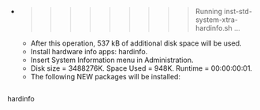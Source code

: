 * >>>>>>>>> Running inst-std-system-xtra-hardinfo.sh ...
  * After this operation, 537 kB of additional disk space will be used.
  * Install hardware info apps: hardinfo.
  * Insert System Information menu in Administration.
  * Disk size = 3488276K. Space Used = 948K. Runtime = 00:00:00:01.
  * The following NEW packages will be installed:
  ```bash
hardinfo
  ```
